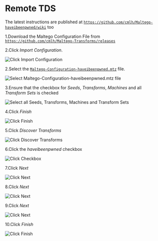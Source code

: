 # Remote TDS

The latest instructions are published at [`https://github.com/cmlh/Maltego-haveibeenpwned/wiki`](https://github.com/cmlh/Maltego-haveibeenpwned/wiki) too

1.Download the Maltego Configuration File from [`https://github.com/cmlh/Maltego-Transforms/releases`](https://github.com/cmlh/Maltego-Transforms/releases)

2.Click <i>Import Configuration</i>.

![Click Import Configuration](https://github.com/cmlh/Maltego-haveibeenpwned/raw/master/Wiki/Images/1.Carbon-Import_Configuration.png)

2.Select the [`Maltego-Configuration-haveibeenpwned.mtz`](https://github.com/cmlh/Maltego-haveibeenpwned/blob/master/Maltego-Configuration-haveibeenpwned.mtz?raw=true) file.

![Select Maltego-Configuration-haveibeenpwned.mtz file](https://github.com/cmlh/Maltego-haveibeenpwned/raw/master/Wiki/Images/2.Carbon-Select_Configuration_File.png)

3.Ensure that the checkbox for <i>Seeds</i>, <i>Transforms</i>, <i>Machines</i> and all <i>Transform Sets</i> is checked

![Select all Seeds, Transforms, Machines and Transform Sets](https://github.com/cmlh/Maltego-haveibeenpwned/raw/master/Wiki/Images/3.Carbon-Select_Configuration.png)

4.Click <i>Finish</i>

![Click Finish](https://github.com/cmlh/Maltego-haveibeenpwned/raw/master/Wiki/Images/4.Carbon-Import_Complete.png)

5.Click <i>Discover Transforms</i>

![Click Discover Transforms](https://github.com/cmlh/Maltego-haveibeenpwned/raw/master/Wiki/Images/5.Carbon-Discover_Transforms.png)

6.Click the <i>haveibeenpwned</i> checkbox

![Click Checkbox](https://github.com/cmlh/Maltego-haveibeenpwned/raw/master/Wiki/Images/6.Carbon-Select_Seed.png)

7.Click <i>Next</i>

![Click Next](https://github.com/cmlh/Maltego-haveibeenpwned/raw/master/Wiki/Images/7.Carbon-Discovery_Select_Transform_Application.png)

8.Click <i>Next</i>

![Click Next](https://github.com/cmlh/Maltego-haveibeenpwned/raw/master/Wiki/Images/8.Carbon-Discovery_Select_Transforms.png)

9.Click <i>Next</i>

![Click Next](https://github.com/cmlh/Maltego-haveibeenpwned/raw/master/Wiki/Images/9.Carbon-Discovery_Complete.png)

10.Click <i>Finish</i>

![Click Finish](https://github.com/cmlh/Maltego-haveibeenpwned/raw/master/Wiki/Images/10.Carbon-Discovery_Updating_Transforms.png)


